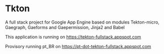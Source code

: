 Tkton
================

A full stack project for Google App Engine based on modules Tekton-micro, Gaegraph, Gaeforms and Gaepermission, Jinja2 and Babel

This application is running on https://tekton-fullstack.appspot.com

Provisory running pt_BR on https://pt-dot-tekton-fullstack.appspot.com

